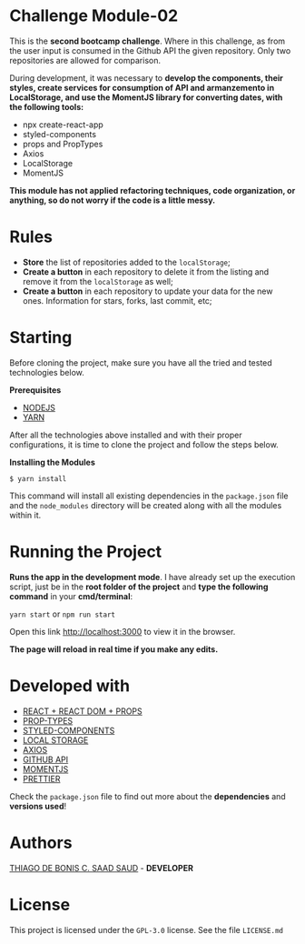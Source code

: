 # Challenge Module-02

This is the **second bootcamp challenge**. Where in this challenge, as from the user input is consumed in the Github API the given repository. Only two repositories are allowed for comparison.

During development, it was necessary to **develop the components, their styles, create services for consumption of API and armanzemento in LocalStorage, and use the MomentJS library for converting dates, with the following tools:**

- npx create-react-app
- styled-components
- props and PropTypes
- Axios
- LocalStorage
- MomentJS

**This module has not applied refactoring techniques, code organization, or anything, so do not worry if the code is a little messy.**

# Rules

- **Store** the list of repositories added to the `localStorage`;
- **Create a button** in each repository to delete it from the listing and remove it from the
  `localStorage` as well;
- **Create a button** in each repository to update your data for the new ones. Information for stars, forks, last commit, etc;

# Starting

Before cloning the project, make sure you have all the tried and tested technologies below.

**Prerequisites**

- [NODEJS](https://nodejs.org/en/)
- [YARN](https://yarnpkg.com/pt-BR/)

After all the technologies above installed and with their proper configurations, it is time to clone the project and follow the steps below.

**Installing the Modules**

```
$ yarn install
```

This command will install all existing dependencies in the `package.json` file and the `node_modules` directory will be created along with all the modules within it.

# Running the Project

**Runs the app in the development mode**. I have already set up the execution script, just be in the **root folder of the project** and **type the following command** in your **cmd/terminal**:

`yarn start`
or
`npm run start`

Open this link [http://localhost:3000](http://localhost:3000) to view it in the browser.

**The page will reload in real time if you make any edits.**

# Developed with

- [REACT + REACT DOM + PROPS](https://reactjs.org/)
- [PROP-TYPES](https://www.npmjs.com/package/prop-types)
- [STYLED-COMPONENTS](https://www.styled-components.com/)
- [LOCAL STORAGE](https://developer.mozilla.org/pt-BR/docs/Web/API/Window/Window.localStorage)
- [AXIOS](https://github.com/axios/axios)
- [GITHUB API](https://developer.github.com/v3/)
- [MOMENTJS](https://momentjs.com/)
- [PRETTIER](https://prettier.io/)

Check the `package.json` file to find out more about the **dependencies** and **versions used**!

# Authors

[THIAGO DE BONIS C. SAAD SAUD](https://www.linkedin.com/in/thiagodebonisoficial/) - **DEVELOPER**

# License

This project is licensed under the `GPL-3.0` license. See the file `LICENSE.md`

